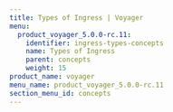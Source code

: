 ```yaml
---
title: Types of Ingress | Voyager
menu:
  product_voyager_5.0.0-rc.11:
    identifier: ingress-types-concepts
    name: Types of Ingress
    parent: concepts
    weight: 15
product_name: voyager
menu_name: product_voyager_5.0.0-rc.11
section_menu_id: concepts
---
```

